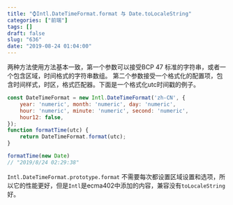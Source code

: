 ```yaml
---
title: "⌚️Intl.DateTimeFormat.format 与 Date.toLocaleString"
categories: ["前端"]
tags: []
draft: false
slug: "636"
date: "2019-08-24 01:04:00"
---
```


两种方法使用方法基本一致，第一个参数可以接受BCP 47 标准的字符串，或者一个包含区域，时间格式的字符串数组。
第二个参数接受一个格式化的配置项，包含时间样式，时区，格式匹配器。下面是一个格式化utc时间戳的例子。

```js
const DateTimeFormat = new Intl.DateTimeFormat('zh-CN', {
    year: 'numeric', month: 'numeric', day: 'numeric',
    hour: 'numeric', minute: 'numeric', second: 'numeric',
    hour12: false,
});
function formatTime(utc) {
    return DateTimeFormat.format(utc);
}

formatTime(new Date)
// "2019/8/24 02:29:38"
```

`Intl.DateTimeFormat.prototype.format` 不需要每次都设置区域设置和选项，所以它的性能更好，但是`Intl`是ecma402中添加的内容，兼容没有`toLocaleString`好。
